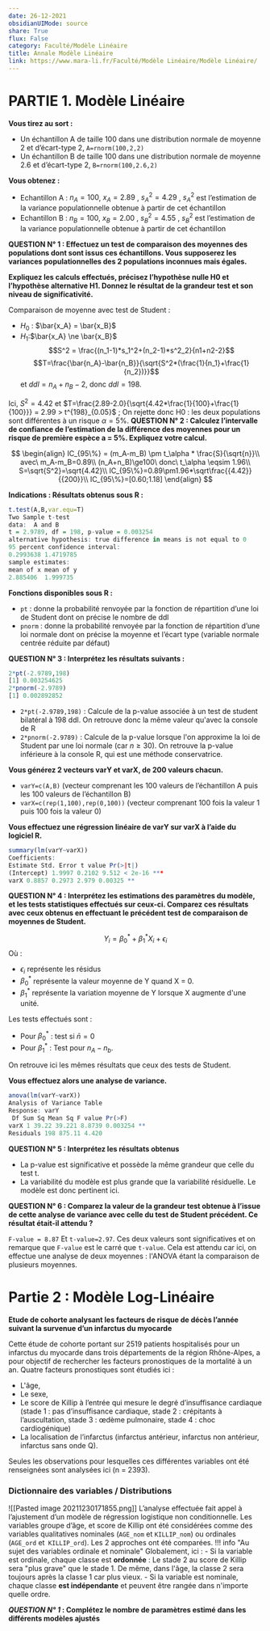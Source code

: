 ```yaml
---  
date: 26-12-2021  
obsidianUIMode: source  
share: True  
flux: False  
category: Faculté/Modèle Linéaire  
title: Annale Modèle Linéaire  
link: https://www.mara-li.fr/Faculté/Modèle Linéaire/Modèle Linéaire/  
---  
```

# PARTIE 1. Modèle Linéaire
**Vous tirez au sort :**
- Un échantillon A de taille 100 dans une distribution normale de moyenne 2 et d’écart-type 2,  `A=rnorm(100,2,2)`
- Un échantillon B de taille 100 dans une distribution normale de moyenne 2.6 et d’écart-type 2, `B=rnorm(100,2.6,2)`

**Vous obtenez :**
- Echantillon A : $n_A = 100$, $x_A = 2.89$ , $s_A^2 = 4.29$ , $s_A^2$ est l’estimation de la variance populationnelle obtenue à partir de cet échantillon
- Echantillon B : $n_B = 100$, $x_B = 2.00$ , $s_B^2 = 4.55$ , $s_B^2$ est l’estimation de la variance populationnelle obtenue à partir de cet échantillon

**QUESTION N° 1 : Effectuez un test de comparaison des moyennes des populations dont sont issus ces échantillons. Vous supposerez les variances populationnelles des 2 populations inconnues mais égales.**

**Expliquez les calculs effectués, précisez l’hypothèse nulle H0 et l’hypothèse alternative H1. Donnez le résultat de la grandeur test et son niveau de significativité.**

Comparaison de moyenne avec test de Student :
- $H_0$ : $\bar{x_A} = \bar{x_B}$
- $H_1$:$\bar{x_A} \ne \bar{x_B}$
$$S^2 = \frac{(n_1-1)*s_1^2+(n_2-1)*s^2_2}{n1+n2-2}$$
$$T=\frac{\bar{n_A}-\bar{n_B}}{\sqrt{S^2*(\frac{1}{n_1}+\frac{1}{n_2})}}$$
et $ddl=n_A+n_B-2$, donc $ddl=198$.


Ici, $S^2=4.42$ et $T=\frac{2.89-2.0}{\sqrt{4.42*\frac{1}{100}+\frac{1}{100}}} = 2.99 > t^{198}_{0.05}$ ; On rejette donc H0 : les deux populations sont différentes à un risque $\alpha = 5\%$.
**QUESTION N° 2 : Calculez l’intervalle de confiance de l’estimation de la différence des moyennes pour un risque de première espèce a = 5%. Expliquez votre calcul.**

$$ 
\begin{align}
IC_{95\%} = (m_A-m_B) \pm t_\alpha * \frac{S}{\sqrt{n}}\\
avec\ m_A-m_B=0.89\\
(n_A+n_B)\ge100\ donc\ t_\alpha \eqsim 1.96\\
S=\sqrt{S^2}=\sqrt{4.42}\\
IC_{95\%}=0.89\pm1.96*\sqrt\frac{{4.42}}{{200}}\\
IC_{95\%}=[0.60;1.18]
\end{align}
$$

**Indications : Résultats obtenus sous R :**
```R
t.test(A,B,var.equ=T) 
Two Sample t-test 
data:  A and B 
t = 2.9789, df = 198, p-value = 0.003254 
alternative hypothesis: true difference in means is not equal to 0 
95 percent confidence interval: 
0.2993638 1.4719785 
sample estimates: 
mean of x mean of y  
2.885406  1.999735 
```

**Fonctions disponibles sous R :**
- `pt` : donne la probabilité renvoyée par la fonction de répartition d’une loi de Student dont on précise le nombre de ddl
- `pnorm` : donne la probabilité renvoyée par la fonction de répartition d’une loi normale dont on précise la moyenne et l’écart type (variable normale centrée réduite par défaut)

**QUESTION N° 3 : Interprétez les résultats suivants :**
```R
2*pt(-2.9789,198) 
[1] 0.003254625 
2*pnorm(-2.9789) 
[1] 0.002892852 
```


- `2*pt(-2.9789,198)` : Calcule de la p-value associée à un test de student bilatéral à 198 ddl. On retrouve donc la même valeur qu'avec la console de R
- `2*pnorm(-2.9789)` : Calcule de la p-value lorsque l'on approxime la loi de Student par une loi normale (car $n\ge30$). On retrouve la p-value inférieure à la console R, qui est une méthode conservatrice.

**Vous générez 2 vecteurs varY et varX, de 200 valeurs chacun.**
- `varY=c(A,B)` (vecteur comprenant les 100 valeurs de l’échantillon A puis les 100 valeurs de l’échantillon B)
- `varX=c(rep(1,100),rep(0,100))` (vecteur comprenant 100 fois la valeur 1 puis 100 fois la valeur 0)

**Vous effectuez une régression linéaire de varY sur varX à l’aide du logiciel R.**
```R
summary(lm(varY~varX)) 
Coefficients: 
Estimate Std. Error t value Pr(>|t|) 
(Intercept) 1.9997 0.2102 9.512 < 2e-16 *** 
varX 0.8857 0.2973 2.979 0.00325 ** 
```

**QUESTION N° 4 : Interprétez les estimations des paramètres du modèle, et les tests statistiques effectués sur ceux-ci. Comparez ces résultats avec ceux obtenus en effectuant le précédent test de comparaison de moyennes de Student.**

$$Y_i=\beta_0^*+\beta_1^*X_i+\epsilon_i$$ Où :
- $\epsilon_i$ représente les résidus
- $\beta_0^*$ représente la valeur moyenne de Y quand X = 0.
- $\beta_1^*$ représente la variation moyenne de Y lorsque X augmente d'une unité.

Les tests effectués sont :
- Pour $\beta^*_0$ : test si $\bar{n}=0$
- Pour $\beta_1^*$ : Test pour $n_A-n_b$.

On retrouve ici les mêmes résultats que ceux des tests de Student.

**Vous effectuez alors une analyse de variance.**
```R
anova(lm(varY~varX)) 
Analysis of Variance Table 
Response: varY 
 Df Sum Sq Mean Sq F value Pr(>F) 
varX 1 39.22 39.221 8.8739 0.003254 ** 
Residuals 198 875.11 4.420 
```


**QUESTION N° 5 : Interprétez les résultats obtenus**

- La p-value est significative et possède la même grandeur que celle du test t.
- La variabilité du modèle est plus grande que la variabilité résiduelle.
Le modèle est donc pertinent ici.

**QUESTION N° 6 : Comparez la valeur de la grandeur test obtenue à l’issue de cette analyse de variance avec celle du test de Student précédent. Ce résultat était-il attendu ?**

`F-value = 8.87` Et `t-value=2.97`. Ces deux valeurs sont significatives et on remarque que `F-value` est le carré que `t-value`. Cela est attendu car ici, on effectue une analyse de deux moyennes : l'ANOVA étant la comparaison de plusieurs moyennes.

# Partie 2 : Modèle Log-Linéaire
<b align="center">Etude de cohorte analysant les facteurs de risque de décès l’année suivant la survenue d’un infarctus du myocarde</b>

Cette étude de cohorte portant sur 2519 patients hospitalisés pour un infarctus du myocarde dans trois départements de la région Rhône-Alpes, a pour objectif de rechercher les facteurs pronostiques de la mortalité à un an. Quatre facteurs pronostiques sont étudiés ici :
- L'âge,
- Le sexe,
- Le score de Killip à l’entrée qui mesure le degré d’insuffisance cardiaque (stade 1 : pas d’insuffisance cardiaque, stade 2 : crépitants à l’auscultation, stade 3 : œdème pulmonaire, stade 4 : choc cardiogénique)
- La localisation de l’infarctus (infarctus antérieur, infarctus non antérieur, infarctus sans onde Q).

Seules les observations pour lesquelles ces différentes variables ont été renseignées sont analysées ici (n = 2393). 

### Dictionnaire des variables / Distributions 
![[Pasted image 20211230171855.png]]
L’analyse effectuée fait appel à l’ajustement d’un modèle de régression logistique non conditionnelle. Les variables groupe d’âge, et score de Killip ont été considérées comme des variables qualitatives nominales (`AGE_nom` et `KILLIP_nom`) ou ordinales (`AGE_ord` et` KILLIP_ord`). Les 2 approches ont été comparées. 
!!! info "Au sujet des variables ordinale et nominale"
	Globalement, ici :
	- Si la variable est ordinale, chaque classe est **ordonnée** : Le stade 2 au score de Killip sera "plus grave" que le stade 1. De même, dans l'âge, la classe 2 sera toujours après la classe 1 car plus vieux.
	- Si la variable est nominale, chaque classe **est indépendante** et peuvent être rangée dans n'importe quelle ordre.

***QUESTION N° 1* : Complétez le nombre de paramètres estimé dans les différents modèles ajustés**